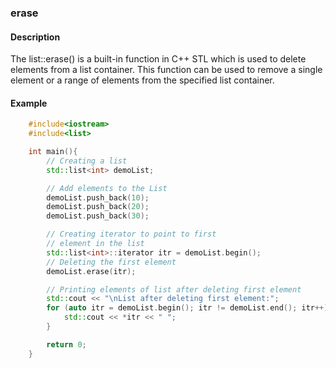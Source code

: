 ### erase

#### Description

The list::erase() is a built-in function in C++ STL which is used to delete elements from a list container. This function can be used to remove a single element or a range of elements from the specified list container.

#### Example

```cpp
    #include<iostream>
    #include<list>

    int main(){
        // Creating a list
        std::list<int> demoList;

        // Add elements to the List
        demoList.push_back(10);
        demoList.push_back(20);
        demoList.push_back(30);

        // Creating iterator to point to first
        // element in the list
        std::list<int>::iterator itr = demoList.begin();
        // Deleting the first element
        demoList.erase(itr);

        // Printing elements of list after deleting first element
        std::cout << "\nList after deleting first element:";
        for (auto itr = demoList.begin(); itr != demoList.end(); itr++) {
            std::cout << *itr << " ";
        }

        return 0;
    }
```
